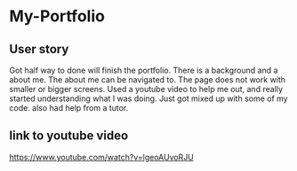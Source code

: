 # My-Portfolio
## User story
Got half way to done will finish the portfolio. There is a background and a about me. The about me can be navigated to. The page does not work with smaller or bigger screens.
Used a youtube video to help me out, and really started understanding what I was doing. Just got mixed up with some of my code. also had help from a tutor.
## link to youtube video
https://www.youtube.com/watch?v=lgeoAUvoRJU